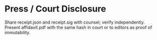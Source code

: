# Press / Court Disclosure

Share receipt.json and receipt.sig with counsel; verify independently.
Present affidavit.pdf with the same hash in court or to editors as proof of immutability.
